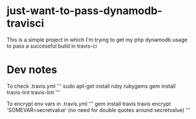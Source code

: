 # just-want-to-pass-dynamodb-travisci
This is a simple project in which I'm trying to get my php dynamodb usage to pass a successful build in travis-ci

# Dev notes
To check .travis.yml
'''
sudo apt-get install ruby rubygems
gem install travis-lint
travis-lint
'''

To encrypt env vars in .travis.yml
'''
gem install travis
travis encrypt 'SOMEVAR=secretvalue' (no need for double quotes around secretvalue)
'''
